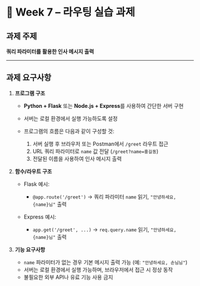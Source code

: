 # 📝 Week 7 – 라우팅 실습 과제

## 과제 주제

**쿼리 파라미터를 활용한 인사 메시지 출력**

---

## 과제 요구사항

1. **프로그램 구조**

   * **Python + Flask** 또는 **Node.js + Express**를 사용하여 간단한 서버 구현
   * 서버는 로컬 환경에서 실행 가능하도록 설정
   * 프로그램의 흐름은 다음과 같이 구성할 것:

     1. 서버 실행 후 브라우저 또는 Postman에서 `/greet` 라우트 접근
     2. URL 쿼리 파라미터로 `name` 값 전달 (`/greet?name=홍길동`)
     3. 전달된 이름을 사용하여 인사 메시지 출력

2. **함수/라우트 구조**

   * Flask 예시:

     * `@app.route('/greet')` → 쿼리 파라미터 `name` 읽기, `"안녕하세요, {name}님"` 출력
   * Express 예시:

     * `app.get('/greet', ...)` → `req.query.name` 읽기, `"안녕하세요, {name}님"` 출력

3. **기능 요구사항**

   * `name` 파라미터가 없는 경우 기본 메시지 출력 가능 (예: `"안녕하세요, 손님님"`)
   * 서버는 로컬 환경에서 실행 가능하며, 브라우저에서 접근 시 정상 동작
   * 불필요한 외부 API나 유료 기능 사용 금지
